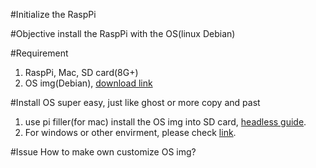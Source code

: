 #Initialize the RaspPi

#Objective
install the RaspPi with the OS(linux Debian)

#Requirement
1. RaspPi, Mac, SD card(8G+)
2. OS img(Debian), [download link](https://www.raspberrypi.org/downloads/raspbian/)

#Install OS
super easy, just like ghost or more copy and past
1. use pi filler(for mac) install the OS img into SD card, [headless guide](https://learn.adafruit.com/beaglebone-black-installing-operating-systems/mac-os-x).
2. For windows or other envirment, please check [link](http://www.tweaking4all.com/hardware/raspberry-pi/install-img-to-sd-card/).

#Issue
How to make own customize OS img?
